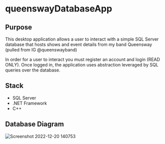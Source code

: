 # queenswayDatabaseApp

## Purpose
This desktop application allows a user to interact with a simple SQL Server database that hosts shows and event details from my band Queensway (pulled from IG @queenswayband)

In order for a user to interact you must register an account and login (READ ONLY). Once logged in, the application uses abstraction leveraged by SQL queries over the database.

## Stack
- SQL Server
- .NET Framework
- C++

## Database Diagram
![Screenshot 2022-12-20 140753](https://user-images.githubusercontent.com/90483783/208757229-3dfc6478-a8e5-44a7-af6b-abc9dbe84a9c.png)
